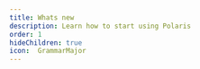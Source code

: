 ```yaml
---
title: Whats new
description: Learn how to start using Polaris
order: 1
hideChildren: true
icon:  GrammarMajor
---
```


